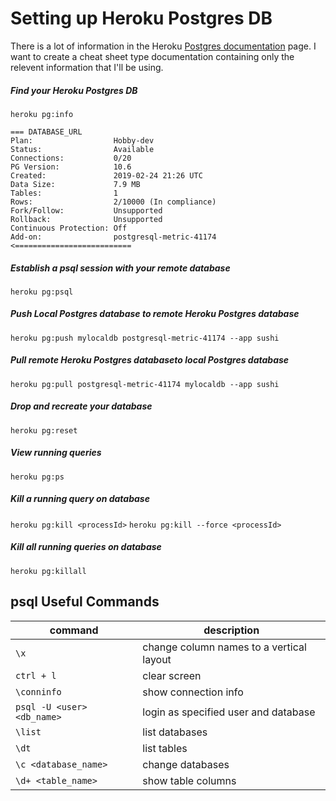 # Setting up Heroku Postgres DB
There is a lot of information in the Heroku [Postgres documentation](https://devcenter.heroku.com/articles/heroku-postgresql) page. I want to create a cheat sheet type documentation containing only the relevent information that I'll be using.

##### Find your Heroku Postgres DB
`heroku pg:info`

```
=== DATABASE_URL
Plan:                  Hobby-dev
Status:                Available
Connections:           0/20
PG Version:            10.6
Created:               2019-02-24 21:26 UTC
Data Size:             7.9 MB
Tables:                1
Rows:                  2/10000 (In compliance)
Fork/Follow:           Unsupported
Rollback:              Unsupported
Continuous Protection: Off
Add-on:                postgresql-metric-41174 <==========================
```

##### Establish a psql session with your remote database
`heroku pg:psql`

##### Push Local Postgres database to remote Heroku Postgres database
`heroku pg:push mylocaldb postgresql-metric-41174 --app sushi`

##### Pull remote Heroku Postgres databaseto local Postgres database
`heroku pg:pull postgresql-metric-41174 mylocaldb --app sushi`

##### Drop and recreate your database
`heroku pg:reset`

##### View running queries
`heroku pg:ps`

##### Kill a running query on database
`heroku pg:kill <processId>`
`heroku pg:kill --force <processId>`

##### Kill all running queries on database
`heroku pg:killall`

## psql Useful Commands
| command        | description |
| ------------- |-------------|
| `\x`      | change column names to a vertical layout
| `ctrl + l`| clear screen |
| `\conninfo` | show connection info |
| `psql -U <user> <db_name>` | login as specified user and database|
| `\list` | list databases |
| `\dt` | list tables |
| `\c <database_name>` | change databases |
| `\d+ <table_name>` | show table columns |
